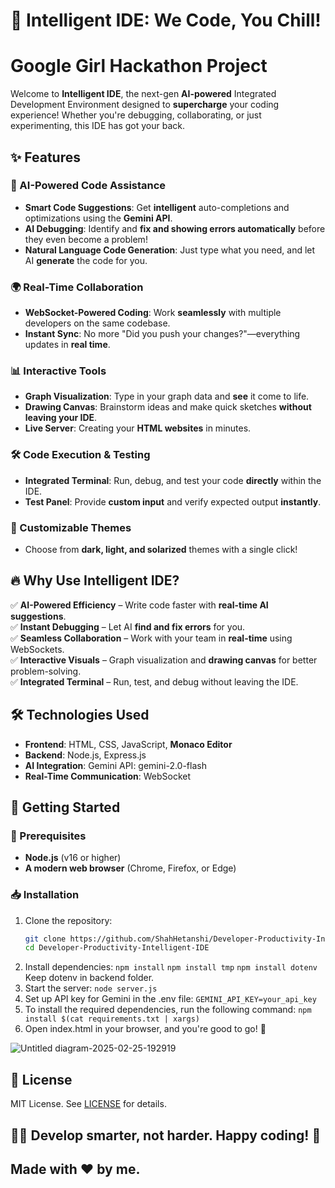 # 🚀 Intelligent IDE: We Code, You Chill!  
# Google Girl Hackathon Project

Welcome to **Intelligent IDE**, the next-gen **AI-powered** Integrated Development Environment designed to **supercharge** your coding experience! Whether you're debugging, collaborating, or just experimenting, this IDE has got your back.  

## ✨ Features  

### 🤖 AI-Powered Code Assistance  
- **Smart Code Suggestions**: Get **intelligent** auto-completions and optimizations using the **Gemini API**.  
- **AI Debugging**: Identify and **fix and showing errors automatically** before they even become a problem!  
- **Natural Language Code Generation**: Just type what you need, and let AI **generate** the code for you.  

### 🌍 Real-Time Collaboration  
- **WebSocket-Powered Coding**: Work **seamlessly** with multiple developers on the same codebase.  
- **Instant Sync**: No more "Did you push your changes?"—everything updates in **real time**.  

### 📊 Interactive Tools  
- **Graph Visualization**: Type in your graph data and **see** it come to life.  
- **Drawing Canvas**: Brainstorm ideas and make quick sketches **without leaving your IDE**.
- **Live Server**: Creating your **HTML websites** in minutes.

### 🛠 Code Execution & Testing  
- **Integrated Terminal**: Run, debug, and test your code **directly** within the IDE.  
- **Test Panel**: Provide **custom input** and verify expected output **instantly**.  

### 🎨 Customizable Themes  
- Choose from **dark, light, and solarized** themes with a single click!  

## 🔥 Why Use Intelligent IDE?  
✅ **AI-Powered Efficiency** – Write code faster with **real-time AI suggestions**.  
✅ **Instant Debugging** – Let AI **find and fix errors** for you.  
✅ **Seamless Collaboration** – Work with your team in **real-time** using WebSockets.  
✅ **Interactive Visuals** – Graph visualization and **drawing canvas** for better problem-solving.  
✅ **Integrated Terminal** – Run, test, and debug without leaving the IDE.  


## 🛠 Technologies Used  

- **Frontend**: HTML, CSS, JavaScript, **Monaco Editor**  
- **Backend**: Node.js, Express.js  
- **AI Integration**: Gemini API: gemini-2.0-flash
- **Real-Time Communication**: WebSocket  

## 🚀 Getting Started  

### 📌 Prerequisites  
- **Node.js** (v16 or higher)  
- **A modern web browser** (Chrome, Firefox, or Edge)  

### 📥 Installation  
1. Clone the repository:  
   ```sh
   git clone https://github.com/ShahHetanshi/Developer-Productivity-Intelligent-IDE
   cd Developer-Productivity-Intelligent-IDE
2. Install dependencies:
   `npm install`
   `npm install tmp`
   `npm install dotenv`
   Keep dotenv in backend folder.
4. Start the server:
   `node server.js`
5. Set up API key for Gemini in the .env file: `GEMINI_API_KEY=your_api_key`
6. To install the required dependencies, run the following command:
`npm install $(cat requirements.txt | xargs)`
7. Open index.html in your browser, and you're good to go! 🎉

![Untitled diagram-2025-02-25-192919](https://github.com/user-attachments/assets/55800024-733c-4309-b37b-3c5856d3fd66)

## 📝 License

MIT License. See [LICENSE](https://github.com/ShahHetanshi/Developer-Productivity-Intelligent-IDE/blob/main/LICENSE) for details.

## 👨‍💻 Develop smarter, not harder. Happy coding! 🎉

## Made with ❤️ by me.
